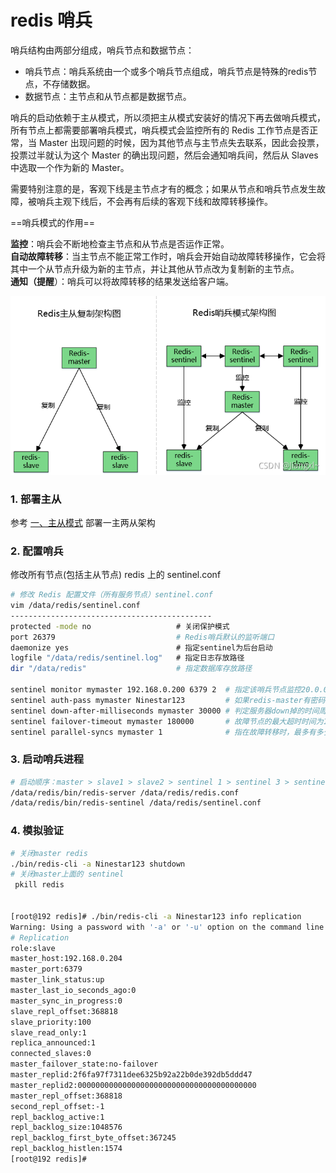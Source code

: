 # redis 哨兵

哨兵结构由两部分组成，哨兵节点和数据节点：

- 哨兵节点：哨兵系统由一个或多个哨兵节点组成，哨兵节点是特殊的redis节点，不存储数据。
- 数据节点：主节点和从节点都是数据节点。

哨兵的启动依赖于主从模式，所以须把主从模式安装好的情况下再去做哨兵模式，所有节点上都需要部署哨兵模式，哨兵模式会监控所有的 Redis 工作节点是否正常，当 Master 出现问题的时候，因为其他节点与主节点失去联系，因此会投票，投票过半就认为这个 Master 的确出现问题，然后会通知哨兵间，然后从 Slaves 中选取一个作为新的 Master。

需要特别注意的是，客观下线是主节点才有的概念；如果从节点和哨兵节点发生故障，被哨兵主观下线后，不会再有后续的客观下线和故障转移操作。

==哨兵模式的作用==

**监控**：哨兵会不断地检查主节点和从节点是否运作正常。  
**自动故障转移**：当主节点不能正常工作时，哨兵会开始自动故障转移操作，它会将其中一个从节点升级为新的主节点，并让其他从节点改为复制新的主节点。  
**通知（提醒**）：哨兵可以将故障转移的结果发送给客户端。

![](assets/image-20221127213605003-20230610173812-xnczp25.png)

### 1. 部署主从

参考 [一、主从模式](#一、主从模式) 部署一主两从架构

### 2. 配置哨兵

修改所有节点(包括主从节点) redis 上的 sentinel.conf

```bash
# 修改 Redis 配置文件（所有服务节点）sentinel.conf
vim /data/redis/sentinel.conf 
---------------------------------------------
protected -mode no                   # 关闭保护模式
port 26379                           # Redis哨兵默认的监听端口
daemonize yes                        # 指定sentinel为后台启动
logfile "/data/redis/sentinel.log"   # 指定日志存放路径
dir "/data/redis"                    # 指定数据库存放路径

sentinel monitor mymaster 192.168.0.200 6379 2  # 指定该哨兵节点监控20.0.0.20:6379这个主节点，该主节点的名称是mymaster，最后的2的含义与主节点的故障判定有关：至少需要2个哨兵节点同意，才能判定主节点故障并进行故障转移
sentinel auth-pass mymaster Ninestar123         # 如果redis-master有密码
sentinel down-after-milliseconds mymaster 30000 # 判定服务器down掉的时间周期，默认30000毫秒（30秒）
sentinel failover-timeout mymaster 180000       # 故障节点的最大超时时间为180000（180秒）
sentinel parallel-syncs mymaster 1              # 指在故障转移时，最多有多少个从节点对新的主节点进行同步。
```

### 3. 启动哨兵进程

```bash
# 启动顺序：master > slave1 > slave2 > sentinel 1 > sentinel 3 > sentinel 3
/data/redis/bin/redis-server /data/redis/redis.conf
/data/redis/bin/redis-sentinel /data/redis/sentinel.conf
```

### 4. 模拟验证

```bash
# 关闭master redis
./bin/redis-cli -a Ninestar123 shutdown
# 关闭master上面的 sentinel
 pkill redis


[root@192 redis]# ./bin/redis-cli -a Ninestar123 info replication
Warning: Using a password with '-a' or '-u' option on the command line interface may not be safe.
# Replication
role:slave
master_host:192.168.0.204
master_port:6379
master_link_status:up
master_last_io_seconds_ago:0
master_sync_in_progress:0
slave_repl_offset:368818
slave_priority:100
slave_read_only:1
replica_announced:1
connected_slaves:0
master_failover_state:no-failover
master_replid:2f6fa97f7311dee6325b92a22b0de392db5ddd47
master_replid2:0000000000000000000000000000000000000000
master_repl_offset:368818
second_repl_offset:-1
repl_backlog_active:1
repl_backlog_size:1048576
repl_backlog_first_byte_offset:367245
repl_backlog_histlen:1574
[root@192 redis]# 
```
